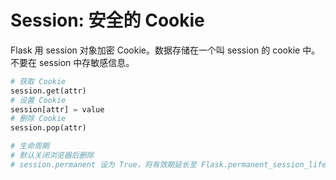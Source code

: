 # Session: 安全的 Cookie

Flask 用 session 对象加密 Cookie。数据存储在一个叫 session 的 cookie 中。  
不要在 session 中存敏感信息。

```py
# 获取 Cookie
session.get(attr)
# 设置 Cookie
session[attr] = value
# 删除 Cookie
session.pop(attr)

# 生命周期
# 默认关闭浏览器后删除
# session.permanent 设为 True，将有效期延长至 Flask.permanent_session_lifetime
```
